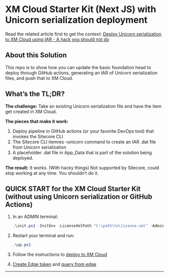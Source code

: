 # XM Cloud Starter Kit (Next JS) with Unicorn serialization deployment

Read the related article first to get the context: [Deploy Unicorn serialization to XM Cloud using IAR - A hack you should not do](https://jasonstcyr.com/2023/11/15/deploy-unicorn-serialization-to-xm-cloud-using-iar-a-hack-you-should-not-do/)

## About this Solution

This repo is to show how you can update the basic foundation head to deploy through GitHub actions, generating an IAR of Unicorn serialization files, and push that to XM Cloud.

## What’s the TL;DR?

**The challenge:** Take an existing Unicorn serialization file and have the item get created in XM Cloud.

**The pieces that make it work:**

1. Deploy pipeline in GitHub actions (or your favorite DevOps tool) that invokes the Sitecore CLI
1. The Sitecore CLI itemres –unicorn command to create an IAR .dat file from Unicorn serialization
1. A placeholder .dat file in App_Data that is part of the solution being deployed.

**The result:** It works. (With hacky things) Not supported by Sitecore, could stop working at any time. You shouldn’t do it.

## QUICK START for the XM Cloud Starter Kit (without using Unicorn serialization or GitHub Actions)

1. In an ADMIN terminal:

   ```ps1
   .\init.ps1 -InitEnv -LicenseXmlPath "C:\path\to\license.xml" -AdminPassword "DesiredAdminPassword"
   ```

2. Restart your terminal and run:

   ```ps1
   .\up.ps1
   ```

3. Follow the instructions to [deploy to XM Cloud](https://doc.sitecore.com/xmc/en/developers/xm-cloud/deploy-customizations-to-the-xm-cloud-environment.html)

4. [Create Edge token](https://doc.sitecore.com/xmc/en/developers/xm-cloud/generate-an-edge-token.html) and [query from edge](https://doc.sitecore.com/xmc/en/developers/xm-cloud/query-examples.html)

---

